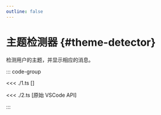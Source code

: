 ```yaml
---
outline: false
---
```


# 主题检测器 {#theme-detector}

检测用户的主题，并显示相应的消息。

<ExampleFunctions :fns="[
  'useActiveColorTheme',
  'useIsDarkTheme',
]" />

::: code-group

<<< ./1.ts [<ReactiveVscode2 />]

<<< ./2.ts [原始 VSCode API]

:::
